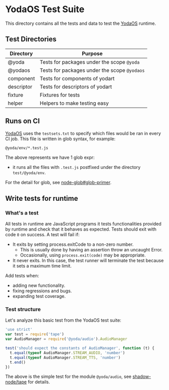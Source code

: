 # YodaOS Test Suite

This directory contains all the tests and data to test the [YodaOS][] runtime.

## Test Directories

| Directory | Purpose |
|-----------|---------|
| @yoda     | Tests for packages under the scope `@yoda` |
| @yodaos   | Tests for packages under the scope `@yodaos` |
| component | Tests for components of yodart |
| descriptor| Tests for descriptors of yodart |
| fixture   | Fixtures for tests |
| helper    | Helpers to make testing easy |

## Runs on CI

[YodaOS][] uses the `testsets.txt` to specify which files would be ran in every CI job. This file is written
in glob syntax, for example:

```txt
@yoda/env/*.test.js
```

The above represents we have 1 glob expr:

- it runs all the files with `.test.js` postfixed under the directory `test/@yoda/env`.

For the detail for glob, see [node-glob#glob-primer](https://github.com/isaacs/node-glob#glob-primer).

## Write tests for runtime

### What's a test

All tests in runtime are JavaScript programs it tests functionalities provided by runtime and check that it
behaves as expected. Tests should exit with code `0` on success. A test will fail if:

- It exits by setting process.exitCode to a non-zero number.
  - This is usually done by having an assertion throw an uncaught Error.
  - Occasionally, using `process.exit(code)` may be appropriate.
- It never exits. In this case, the test runner will terminate the test because it sets a maximum time limit.

Add tests when:

- adding new functionality.
- fixing regressions and bugs.
- expanding test coverage.

### Test structure

Let's analyze this basic test from the YodaOS test suite:

```javascript
'use strict'
var test = require('tape')
var AudioManager = require('@yoda/audio').AudioManager

test('should expect the constants of AudioManager', function (t) {
  t.equal(typeof AudioManager.STREAM_AUDIO, 'number')
  t.equal(typeof AudioManager.STREAM_TTS, 'number')
  t.end()
})
```

The above is the simple test for the module `@yoda/audio`, see [shadow-node/tape](https://github.com/shadow-node/tape) for details.

[YodaOS]: https://github.com/yodaos-project/yodaos-project/yodaos
